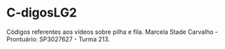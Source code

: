 # C-digosLG2
Códigos referentes aos vídeos sobre pilha e fila. 
Marcela Stade Carvalho - Prontuário: SP3027627 - Turma 213.



